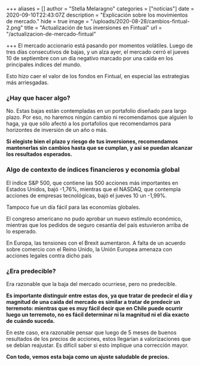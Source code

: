 +++
aliases = []
author = "Stella Melaragno"
categories = ["noticias"]
date = 2020-09-10T22:43:07Z
description = "Explicación sobre los movimientos de mercado."
hide = true
image = "/uploads/2020-08-28/cambios-fintual-2.png"
title = "Actualización de tus inversiones en Fintual"
url = "/actualizacion-de-mercado-fintual"

+++
El mercado accionario está pasando por momentos volátiles. Luego de tres días consecutivos de bajas, y un alza ayer, el mercado cerró el jueves 10 de septiembre con un día negativo marcado por una caída en los principales índices del mundo.

Esto hizo caer el valor de los fondos en Fintual, en especial las estrategias más arriesgadas.

### ¿Hay que hacer algo?

No. Estas bajas están contempladas en un portafolio diseñado para largo plazo. Por eso, no haremos ningún cambio ni recomendamos que alguien lo haga, ya que sólo afectó a los portafolios que recomendamos para horizontes de inversión de un año o más.

**Si elegiste bien el plazo y riesgo de tus inversiones, recomendamos mantenerlas sin cambios hasta que se cumplan, y así se puedan alcanzar los resultados esperados.**

### Algo de contexto de índices financieros y economía global

El índice S&P 500, que contiene las 500 acciones más importantes en Estados Unidos, bajó -1,76%, mientras que el NASDAQ, que contempla acciones de empresas tecnológicas, bajó el jueves 10 un -1,99%.

Tampoco fue un día fácil para las economías globales.

El congreso americano no pudo aprobar un nuevo estímulo económico, mientras que los pedidos de seguro cesantía del país estuvieron arriba de lo esperado.

En Europa, las tensiones con el Brexit aumentaron. A falta de un acuerdo sobre comercio con el Reino Unido, la Unión Europea amenaza con acciones legales contra dicho país

### ¿Era predecible?

Era razonable que la baja del mercado ocurriese, pero no predecible.

**Es importante distinguir entre estas dos, ya que tratar de predecir el día y magnitud de una caída del mercado es similar a tratar de predecir un terremoto: mientras que es muy fácil decir que en Chile puede ocurrir luego un terremoto, no es fácil determinar ni la magnitud ni el día exacto de cuándo suceda.**

En este caso, era razonable pensar que luego de 5 meses de buenos resultados de los precios de acciones, estos llegarían a valorizaciones que se debían reajustar. Es difícil saber si esto implique una corrección mayor.

**Con todo, vemos esta baja como un ajuste saludable de precios.**